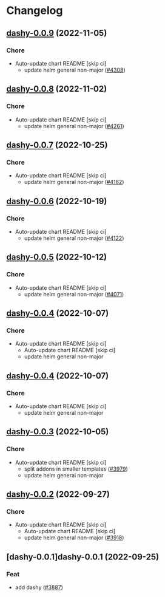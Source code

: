 # Changelog



## [dashy-0.0.9](https://github.com/truecharts/charts/compare/dashy-0.0.8...dashy-0.0.9) (2022-11-05)

### Chore

- Auto-update chart README [skip ci]
  - update helm general non-major ([#4308](https://github.com/truecharts/charts/issues/4308))




## [dashy-0.0.8](https://github.com/truecharts/charts/compare/dashy-0.0.7...dashy-0.0.8) (2022-11-02)

### Chore

- Auto-update chart README [skip ci]
  - update helm general non-major ([#4261](https://github.com/truecharts/charts/issues/4261))




## [dashy-0.0.7](https://github.com/truecharts/charts/compare/dashy-0.0.6...dashy-0.0.7) (2022-10-25)

### Chore

- Auto-update chart README [skip ci]
  - update helm general non-major ([#4182](https://github.com/truecharts/charts/issues/4182))




## [dashy-0.0.6](https://github.com/truecharts/charts/compare/dashy-0.0.5...dashy-0.0.6) (2022-10-19)

### Chore

- Auto-update chart README [skip ci]
  - update helm general non-major ([#4122](https://github.com/truecharts/charts/issues/4122))




## [dashy-0.0.5](https://github.com/truecharts/charts/compare/dashy-0.0.4...dashy-0.0.5) (2022-10-12)

### Chore

- Auto-update chart README [skip ci]
  - update helm general non-major ([#4071](https://github.com/truecharts/charts/issues/4071))




## [dashy-0.0.4](https://github.com/truecharts/charts/compare/dashy-0.0.3...dashy-0.0.4) (2022-10-07)

### Chore

- Auto-update chart README [skip ci]
  - Auto-update chart README [skip ci]
  - update helm general non-major




## [dashy-0.0.4](https://github.com/truecharts/charts/compare/dashy-0.0.3...dashy-0.0.4) (2022-10-07)

### Chore

- Auto-update chart README [skip ci]
  - update helm general non-major




## [dashy-0.0.3](https://github.com/truecharts/charts/compare/dashy-0.0.2...dashy-0.0.3) (2022-10-05)

### Chore

- Auto-update chart README [skip ci]
  - split addons in smaller templates ([#3979](https://github.com/truecharts/charts/issues/3979))
  - update helm general non-major




## [dashy-0.0.2](https://github.com/truecharts/charts/compare/dashy-0.0.1...dashy-0.0.2) (2022-09-27)

### Chore

- Auto-update chart README [skip ci]
  - Auto-update chart README [skip ci]
  - update helm general non-major ([#3918](https://github.com/truecharts/charts/issues/3918))




## [dashy-0.0.1]dashy-0.0.1 (2022-09-25)

### Feat

- add dashy ([#3887](https://github.com/truecharts/charts/issues/3887))
